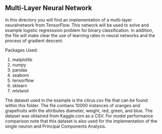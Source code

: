 ## Multi-Layer Neural Network

In this directory you will find an implementation of a multi-layer neuralnetwork from TensorFlow. This network will be used to solve and example logistic regresssion problem for binary classification. In addition, the file will make clear the use of learning rates in neural networks and the process of gradient descent. 

Packages Used:
1. matplotlib
2. numpy
3. pandas
4. seaborn
5. tensorflow
6. sklearn
7. mlxtend

The dataset used in the example is the citrus.csv file that can be found within this folder. The file contians 10000 instances of oranges and grapefruits with the attributes diameter, weight, red, green, and blue. The dataset was obtained from Kaggle.com as a CSV. For model performance comparison note that this dataset is also used for the implementation of the single neuron and Principal Components Analysis.
